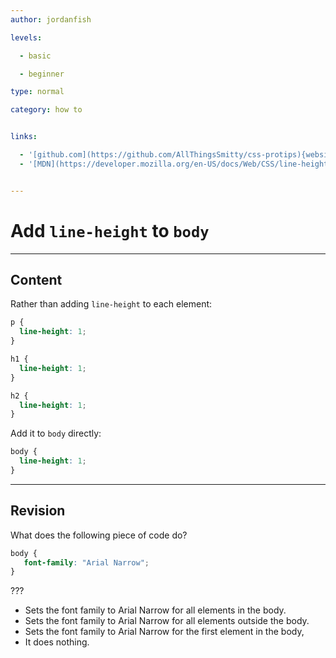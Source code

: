 ```yaml
---
author: jordanfish

levels:

  - basic

  - beginner

type: normal

category: how to


links:

  - '[github.com](https://github.com/AllThingsSmitty/css-protips){website}'
  - '[MDN](https://developer.mozilla.org/en-US/docs/Web/CSS/line-height){documentation}'


---
```


# Add `line-height` to `body`

---
## Content

Rather than adding `line-height` to each element:

```css
p {
  line-height: 1;
}

h1 {
  line-height: 1;
}

h2 {
  line-height: 1;
}


```


Add it to `body` directly:
```css
body {
  line-height: 1;
}
```

---
## Revision

What does the following piece of code do?
```css
body {
   font-family: "Arial Narrow";
}
```

???


* Sets the font family to Arial Narrow for all elements in the body.
* Sets the font family to Arial Narrow for all elements outside the body.
* Sets the font family to Arial Narrow for the first element in the body,
* It does nothing.


